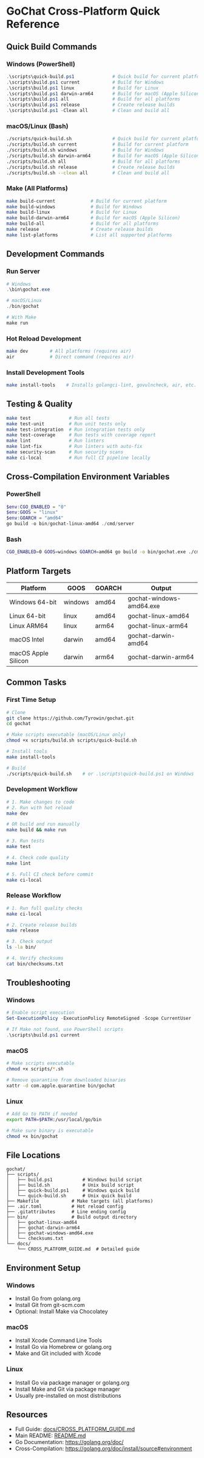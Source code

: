 # GoChat Cross-Platform Quick Reference

## Quick Build Commands

### Windows (PowerShell)

```powershell
.\scripts\quick-build.ps1              # Quick build for current platform
.\scripts\build.ps1 current            # Build for Windows
.\scripts\build.ps1 linux              # Build for Linux
.\scripts\build.ps1 darwin-arm64       # Build for macOS (Apple Silicon)
.\scripts\build.ps1 all                # Build for all platforms
.\scripts\build.ps1 release            # Create release builds
.\scripts\build.ps1 -Clean all         # Clean and build all
```

### macOS/Linux (Bash)

```bash
./scripts/quick-build.sh               # Quick build for current platform
./scripts/build.sh current             # Build for current platform
./scripts/build.sh windows             # Build for Windows
./scripts/build.sh darwin-arm64        # Build for macOS (Apple Silicon)
./scripts/build.sh all                 # Build for all platforms
./scripts/build.sh release             # Create release builds
./scripts/build.sh --clean all         # Clean and build all
```

### Make (All Platforms)

```bash
make build-current             # Build for current platform
make build-windows             # Build for Windows
make build-linux               # Build for Linux
make build-darwin-arm64        # Build for macOS (Apple Silicon)
make build-all                 # Build for all platforms
make release                   # Create release builds
make list-platforms            # List all supported platforms
```

## Development Commands

### Run Server

```powershell
# Windows
.\bin\gochat.exe

# macOS/Linux
./bin/gochat

# With Make
make run
```

### Hot Reload Development

```bash
make dev        # All platforms (requires air)
air             # Direct command (requires air)
```

### Install Development Tools

```bash
make install-tools    # Installs golangci-lint, govulncheck, air, etc.
```

## Testing & Quality

```bash
make test              # Run all tests
make test-unit         # Run unit tests only
make test-integration  # Run integration tests only
make test-coverage     # Run tests with coverage report
make lint              # Run linters
make lint-fix          # Run linters with auto-fix
make security-scan     # Run security scans
make ci-local          # Run full CI pipeline locally
```

## Cross-Compilation Environment Variables

### PowerShell

```powershell
$env:CGO_ENABLED = "0"
$env:GOOS = "linux"
$env:GOARCH = "amd64"
go build -o bin/gochat-linux-amd64 ./cmd/server
```

### Bash

```bash
CGO_ENABLED=0 GOOS=windows GOARCH=amd64 go build -o bin/gochat.exe ./cmd/server
```

## Platform Targets

| Platform            | GOOS    | GOARCH | Output                   |
| ------------------- | ------- | ------ | ------------------------ |
| Windows 64-bit      | windows | amd64  | gochat-windows-amd64.exe |
| Linux 64-bit        | linux   | amd64  | gochat-linux-amd64       |
| Linux ARM64         | linux   | arm64  | gochat-linux-arm64       |
| macOS Intel         | darwin  | amd64  | gochat-darwin-amd64      |
| macOS Apple Silicon | darwin  | arm64  | gochat-darwin-arm64      |

## Common Tasks

### First Time Setup

```bash
# Clone
git clone https://github.com/Tyrowin/gochat.git
cd gochat

# Make scripts executable (macOS/Linux only)
chmod +x scripts/build.sh scripts/quick-build.sh

# Install tools
make install-tools

# Build
./scripts/quick-build.sh    # or .\scripts\quick-build.ps1 on Windows
```

### Development Workflow

```bash
# 1. Make changes to code
# 2. Run with hot reload
make dev

# OR build and run manually
make build && make run

# 3. Run tests
make test

# 4. Check code quality
make lint

# 5. Full CI check before commit
make ci-local
```

### Release Workflow

```bash
# 1. Run full quality checks
make ci-local

# 2. Create release builds
make release

# 3. Check output
ls -la bin/

# 4. Verify checksums
cat bin/checksums.txt
```

## Troubleshooting

### Windows

```powershell
# Enable script execution
Set-ExecutionPolicy -ExecutionPolicy RemoteSigned -Scope CurrentUser

# If Make not found, use PowerShell scripts
.\scripts\build.ps1 current
```

### macOS

```bash
# Make scripts executable
chmod +x scripts/*.sh

# Remove quarantine from downloaded binaries
xattr -d com.apple.quarantine bin/gochat
```

### Linux

```bash
# Add Go to PATH if needed
export PATH=$PATH:/usr/local/go/bin

# Make sure binary is executable
chmod +x bin/gochat
```

## File Locations

```
gochat/
├── scripts/
│   ├── build.ps1           # Windows build script
│   ├── build.sh            # Unix build script
│   ├── quick-build.ps1     # Windows quick build
│   └── quick-build.sh      # Unix quick build
├── Makefile            # Make targets (all platforms)
├── .air.toml           # Hot reload config
├── .gitattributes      # Line ending config
├── bin/                # Build output directory
│   ├── gochat-linux-amd64
│   ├── gochat-darwin-arm64
│   ├── gochat-windows-amd64.exe
│   └── checksums.txt
└── docs/
    └── CROSS_PLATFORM_GUIDE.md  # Detailed guide
```

## Environment Setup

### Windows

- Install Go from golang.org
- Install Git from git-scm.com
- Optional: Install Make via Chocolatey

### macOS

- Install Xcode Command Line Tools
- Install Go via Homebrew or golang.org
- Make and Git included with Xcode

### Linux

- Install Go via package manager or golang.org
- Install Make and Git via package manager
- Usually pre-installed on most distributions

## Resources

- Full Guide: [docs/CROSS_PLATFORM_GUIDE.md](CROSS_PLATFORM_GUIDE.md)
- Main README: [README.md](../README.md)
- Go Documentation: https://golang.org/doc/
- Cross-Compilation: https://golang.org/doc/install/source#environment
